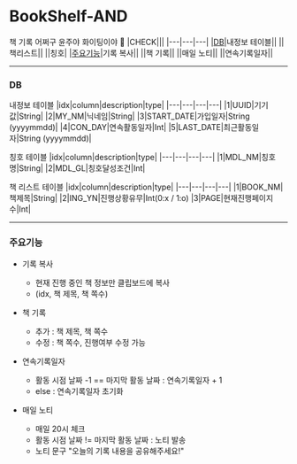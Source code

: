 # BookShelf-AND
책 기록 어쩌구 윤주야 화이팅이야 :frog:
|CHECK|||
|---|---|---|
|[DB](###DB)|내정보 테이블||
||책리스트||
||칭호|
|[주요기능](#주요기능)|기록 복사||
||책 기록||
||매일 노티||
||연속기록일자||

---------------------

### DB
내정보 테이블
|idx|column|description|type|
|---|---|---|---|
|1|UUID|기기값|String|
|2|MY_NM|닉네임|String|
|3|START_DATE|가입일자|String (yyyymmdd)|
|4|CON_DAY|연속활동일자|Int|
|5|LAST_DATE|최근활동일자|String (yyyymmdd)|

칭호 테이블
|idx|column|description|type|
|---|---|---|---|
|1|MDL_NM|칭호명|String|
|2|MDL_GL|칭호달성조건|Int|

책 리스트 테이블
|idx|column|description|type|
|---|---|---|---|
|1|BOOK_NM|책제목|String|
|2|ING_YN|진행상황유무|Int(0:x / 1:o)
|3|PAGE|현재진행페이지수|Int|

-----------------

### 주요기능
- 기록 복사
  - 현재 진행 중인 책 정보만 클립보드에 복사
  - (idx, 책 제목, 책 쪽수)
  
- 책 기록
  - 추가 : 책 제목, 책 쪽수
  - 수정 : 책 쪽수, 진행여부 수정 가능

- 연속기록일자
  - 활동 시점 날짜 -1 == 마지막 활동 날짜 : 연속기록일자 + 1
  - else : 연속기록일자 초기화

- 매일 노티
  - 매일 20시 체크
  - 활동 시점 날짜 != 마지막 활동 날짜 : 노티 발송
  - 노티 문구 "오늘의 기록 내용을 공유해주세요!"

